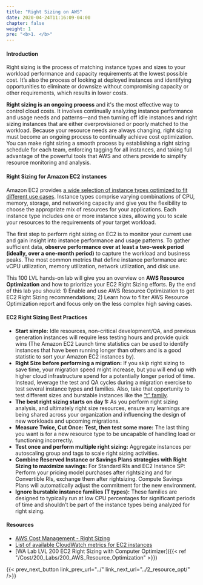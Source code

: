 ```yaml
---
title: "Right Sizing on AWS"
date: 2020-04-24T11:16:09-04:00
chapter: false
weight: 1
pre: "<b>1. </b>"
---
```


#### Introduction

Right sizing is the process of matching instance types and sizes to your workload performance and capacity requirements at the lowest possible cost. It’s also the process of looking at deployed instances and identifying opportunities to eliminate or downsize without compromising capacity or other requirements, which results in lower costs.

**Right sizing is an ongoing process** and it's the most effective way to control cloud costs. It involves continually analyzing instance performance and usage needs and patterns—and then turning off idle instances and right sizing instances that are either overprovisioned or poorly matched to the workload. Because your resource needs are always changing, right sizing must become an ongoing process to continually achieve cost optimization. You can make right sizing a smooth process by establishing a right sizing schedule for each team, enforcing tagging for all instances, and taking full advantage of the powerful tools that AWS and others provide to simplify resource monitoring and analysis.

#### Right Sizing for Amazon EC2 instances

Amazon EC2 provides [a wide selection of instance types optimized to fit different use cases](https://aws.amazon.com/ec2/instance-types/). Instance types comprise varying combinations of CPU, memory, storage, and networking capacity and give you the flexibility to choose the appropriate mix of resources for your applications. Each instance type includes one or more instance sizes, allowing you to scale your resources to the requirements of your target workload.

The first step to perform right sizing on EC2 is to monitor your current use and gain insight into instance performance and usage patterns. To gather sufficient data, **observe performance over at least a two-week period (ideally, over a one-month period)** to capture the workload and business peaks. The most common metrics that define instance performance are: vCPU utilization, memory utilization, network utilization, and disk use.

This 100 LVL hands-on lab will give you an overview on **AWS Resource Optimization** and how to prioritize your EC2 Right Sizing efforts. By the end of this lab you should: 1) Enable and use AWS Resource Optimization to get EC2 Right Sizing recommendations; 2) Learn how to filter AWS Resource Optimization report and focus only on the less complex high saving cases.

#### EC2 Right Sizing Best Practices

* **Start simple:** Idle resources, non-critical development/QA, and previous generation instances will require less testing hours and provide quick wins (The Amazon EC2 Launch time statistics can be used to identify instances that have been running longer than others and is a good statistic to sort your Amazon EC2 instances by).
* **Right Size before performing a migration:** If you skip right sizing to save time, your migration speed might increase, but you will end up with higher cloud infrastructure spend for a potentially longer period of time. Instead, leverage the test and QA cycles during a migration exercise to test several instance types and families. Also, take that opportunity to test different sizes and burstable instances like the [“t” family](https://docs.aws.amazon.com/AWSEC2/latest/UserGuide/burstable-performance-instances.html).
* **The best right sizing starts on day 1:** As you perform right sizing analysis, and ultimately right size resources, ensure any learnings are being shared across your organization and influencing the design of new workloads and upcoming migrations.
* **Measure Twice, Cut Once: Test, then test some more:** The last thing you want is for a new resource type to be uncapable of handling load or functioning incorrectly.
* **Test once and perform multiple right sizing:** Aggregate instances per autoscaling group and tags to scale right sizing activities.
* **Combine Reserved Instance or Savings Plans strategies with Right Sizing to maximize savings:** For Standard RIs and EC2 Instance SP: Perform your pricing model purchases after rightsizing and for Convertible RIs, exchange them after rightsizing. Compute Savings Plans will automatically adjust the commitment for the new environment.
* **Ignore burstable instance families (T types):** These families are designed to typically run at low CPU percentages for significant periods of time and shouldn’t be part of the instance types being analyzed for right sizing.

#### Resources
- [AWS Cost Management - Right Sizing](https://aws.amazon.com/aws-cost-management/aws-cost-optimization/right-sizing/)
- [List of available CloudWatch metrics for EC2 instances](https://docs.aws.amazon.com/AWSEC2/latest/UserGuide/viewing_metrics_with_cloudwatch.html)
- [WA Lab LVL 200 EC2 Right Sizing with Computer Optimizer]({{< ref "/Cost/200_Labs/200_AWS_Resource_Optimization" >}})

{{< prev_next_button link_prev_url="../" link_next_url="../2_resource_opt/" />}}
